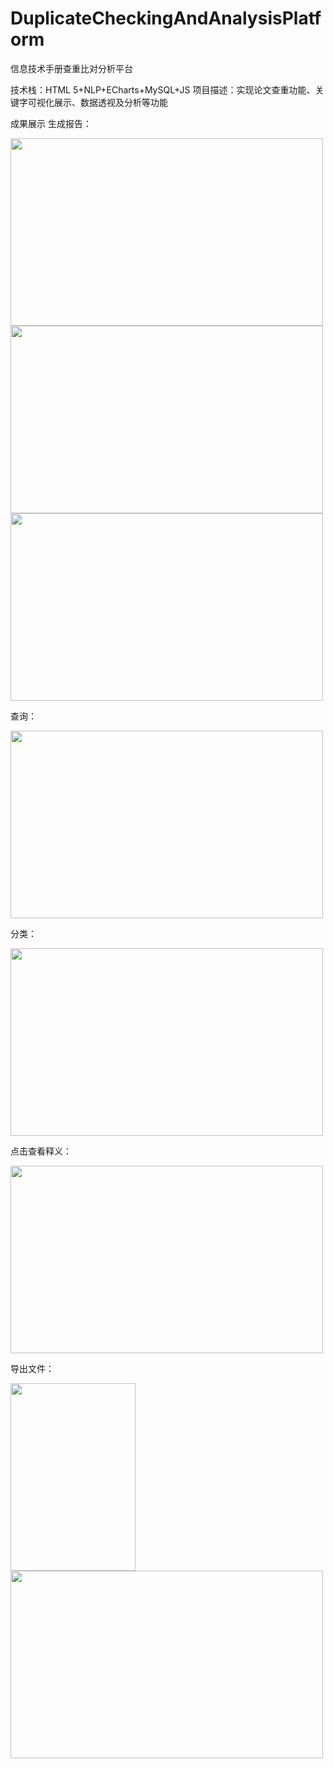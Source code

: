 # DuplicateCheckingAndAnalysisPlatform
信息技术手册查重比对分析平台

技术栈：HTML 5+NLP+ECharts+MySQL+JS 
项目描述：实现论文查重功能、关键字可视化展示、数据透视及分析等功能

成果展示
生成报告：

<img src="https://github.com/wangyunling32/DuplicateCheckingAndAnalysisPlatform/blob/master/img-folder/result1.png" width="500" height="300"/>
<img src="https://github.com/wangyunling32/DuplicateCheckingAndAnalysisPlatform/blob/master/img-folder/result2.png" width="500" height="300"/>
<img src="https://github.com/wangyunling32/DuplicateCheckingAndAnalysisPlatform/blob/master/img-folder/result3.png" width="500" height="300"/>

查询：

<img src="https://github.com/wangyunling32/DuplicateCheckingAndAnalysisPlatform/blob/master/img-folder/information.png" width="500" height="300"/>

分类：

<img src="https://github.com/wangyunling32/DuplicateCheckingAndAnalysisPlatform/blob/master/img-folder/category.png" width="500" height="300"/>

点击查看释义：

<img src="https://github.com/wangyunling32/DuplicateCheckingAndAnalysisPlatform/blob/master/img-folder/information2.png" width="500" height="300"/>

导出文件：

<img src="https://github.com/wangyunling32/DuplicateCheckingAndAnalysisPlatform/blob/master/img-folder/out.png" width="200" height="300"/>
<img src="https://github.com/wangyunling32/DuplicateCheckingAndAnalysisPlatform/blob/master/img-folder/success.png" width="500" height="300"/>
